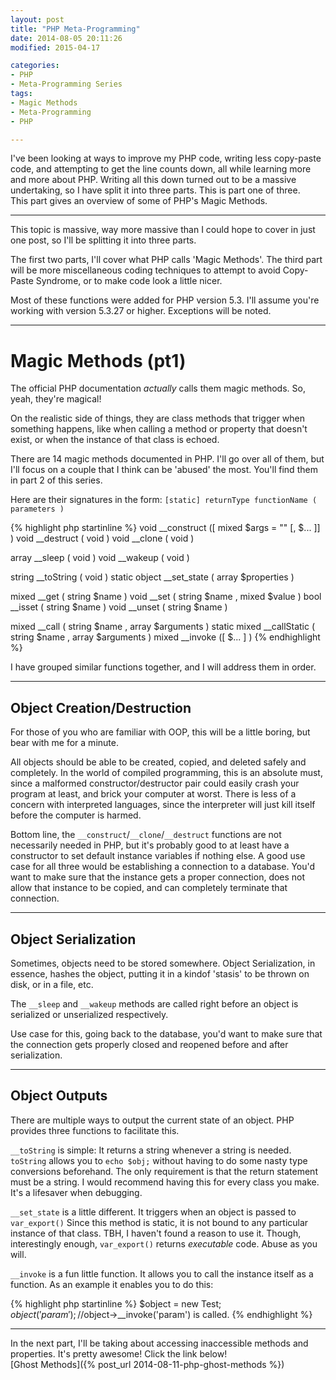```yaml
---
layout: post
title: "PHP Meta-Programming"
date: 2014-08-05 20:11:26
modified: 2015-04-17

categories:
- PHP
- Meta-Programming Series
tags:
- Magic Methods
- Meta-Programming
- PHP

---
```

I've been looking at ways to improve my PHP code, writing less copy-paste code, and
attempting to get the line counts down, all while learning more and more about PHP.
Writing all this down turned out to be a massive undertaking, so I have split it into
three parts. This is part one of three.  
This part gives an overview of some of PHP's Magic Methods.

* * *

This topic is massive, way more massive than I could hope to cover in just one post,
so I'll be splitting it into three parts.

The first two parts, I'll cover what PHP calls 'Magic Methods'. The third part will be
more miscellaneous coding techniques to attempt to avoid Copy-Paste Syndrome, or to
make code look a little nicer.

Most of these functions were added for PHP version 5.3.
I'll assume you're working with version 5.3.27 or higher.
Exceptions will be noted.

* * *

# Magic Methods (pt1)

The official PHP documentation _actually_ calls them magic methods.
So, yeah, they're magical!

On the realistic side of things, they are class methods that trigger when something
happens, like when calling a method or property that doesn't exist,
or when the instance of that class is echoed.

There are 14 magic methods documented in PHP. I'll go over all of them,
but I'll focus on a couple that I think can be 'abused' the most.
You'll find them in part 2 of this series.

Here are their signatures in the form: `[static] returnType functionName ( parameters )`

{% highlight php startinline %}
void __construct ([ mixed $args = "" [, $... ]] )
void __destruct ( void )
void __clone ( void )

array __sleep ( void )
void __wakeup ( void )

string __toString ( void )
static object __set_state ( array $properties )

mixed __get ( string $name )
void __set ( string $name , mixed $value )
bool __isset ( string $name )
void __unset ( string $name )

mixed __call ( string $name , array $arguments )
static mixed __callStatic ( string $name , array $arguments )
mixed __invoke ([ $... ] )
{% endhighlight %}

I have grouped similar functions together, and I will address them in order.

* * *

## Object Creation/Destruction

For those of you who are familiar with OOP, this will be a little boring,
but bear with me for a minute.

All objects should be able to be created, copied, and deleted safely and completely.
In the world of compiled programming, this is an absolute must, since a malformed
constructor/destructor pair could easily crash your program at least, and brick your computer
at worst. There is less of a concern with interpreted languages, since the interpreter will
just kill itself before the computer is harmed.

Bottom line, the `__construct`/`__clone`/`__destruct` functions are not necessarily
needed in PHP, but it's probably good to at least have a constructor to set default
instance variables if nothing else. A good use case for all three would be
establishing a connection to a database. You'd want to make sure that the
instance gets a proper connection, does not allow that instance to be copied,
and can completely terminate that connection.

* * *

## Object Serialization

Sometimes, objects need to be stored somewhere. Object Serialization, in essence, hashes
the object, putting it in a kindof 'stasis' to be thrown on disk, or in a file, etc.

The `__sleep` and `__wakeup` methods are called right before an object is serialized or
unserialized respectively.

Use case for this, going back to the database, you'd want to make sure that the connection
gets properly closed and reopened before and after serialization.

* * *

## Object Outputs

There are multiple ways to output the current state of an object.
PHP provides three functions to facilitate this.

`__toString` is simple: It returns a string whenever a string is needed. `toString` allows you to `echo $obj;`
without having to do some nasty type conversions beforehand. The only requirement is
that the return statement must be a string. I would recommend having this for every
class you make. It's a lifesaver when debugging.

`__set_state` is a little different. It triggers when an object is passed to `var_export()`
Since this method is static, it is not bound to any particular instance of that class.
TBH, I haven't found a reason to use it. Though, interestingly enough, `var_export()`
returns _executable_ code. Abuse as you will.

`__invoke` is a fun little function. It allows you to call the instance itself as a function.
As an example it enables you to do this:

{% highlight php startinline %}
$object = new Test;
$object('param'); //$object->__invoke('param') is called.
{% endhighlight %}

* * *

In the next part, I'll be taking about accessing inaccessible methods and properties.
It's pretty awesome! Click the link below!  
[Ghost Methods]({% post_url 2014-08-11-php-ghost-methods %})